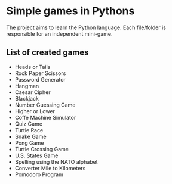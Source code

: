 # Simple games in Pythons

The project aims to learn the Python language. Each file/folder is responsible for an independent mini-game.

## List of created games
* Heads or Tails
* Rock Paper Scissors
* Password Generator
* Hangman
* Caesar Cipher
* Blackjack
* Number Guessing Game
* Higher or Lower
* Coffe Machine Simulator
* Quiz Game
* Turtle Race
* Snake Game
* Pong Game
* Turtle Crossing Game
* U.S. States Game
* Spelling using the NATO alphabet
* Converter Mile to Kilometers
* Pomodoro Program